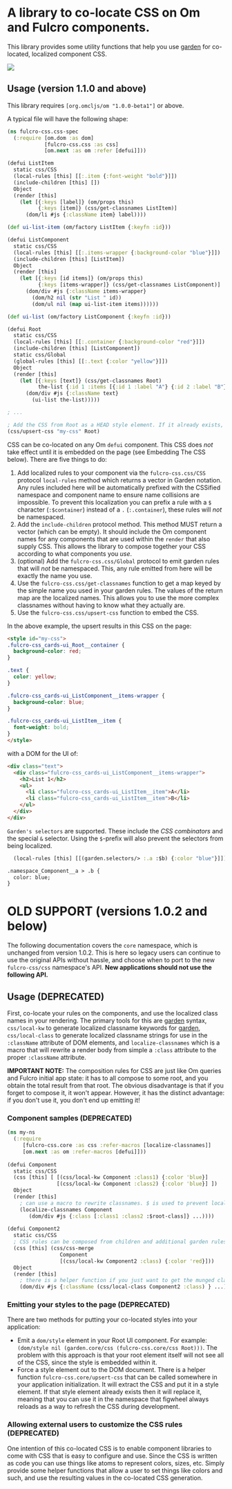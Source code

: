 # A library to co-locate CSS on Om and Fulcro components.

This library provides some utility functions that help you use 
[garden](https://github.com/noprompt/garden) for co-located, localized
component CSS. 

<a href="https://clojars.org/fulcrologic/fulcro-css">
<img src="https://clojars.org/fulcrologic/fulcro-css/latest-version.svg">
</a>

## Usage (version 1.1.0 and above)

This library requires `[org.omcljs/om "1.0.0-beta1"]` or above.

A typical file will have the following shape:

```clj
(ns fulcro-css.css-spec
  (:require [om.dom :as dom]
            [fulcro-css.css :as css]
            [om.next :as om :refer [defui]]))

(defui ListItem
  static css/CSS
  (local-rules [this] [[:.item {:font-weight "bold"}]])
  (include-children [this] [])
  Object
  (render [this]
    (let [{:keys [label]} (om/props this)
          {:keys [item]} (css/get-classnames ListItem)]
      (dom/li #js {:className item} label))))

(def ui-list-item (om/factory ListItem {:keyfn :id}))

(defui ListComponent
  static css/CSS
  (local-rules [this] [[:.items-wrapper {:background-color "blue"}]])
  (include-children [this] [ListItem])
  Object
  (render [this]
    (let [{:keys [id items]} (om/props this)
          {:keys [items-wrapper]} (css/get-classnames ListComponent)]
      (dom/div #js {:className items-wrapper}
        (dom/h2 nil (str "List " id))
        (dom/ul nil (map ui-list-item items))))))

(def ui-list (om/factory ListComponent {:keyfn :id}))

(defui Root
  static css/CSS
  (local-rules [this] [[:.container {:background-color "red"}]])
  (include-children [this] [ListComponent])
  static css/Global
  (global-rules [this] [[:.text {:color "yellow"}]])
  Object
  (render [this]
    (let [{:keys [text]} (css/get-classnames Root)
          the-list {:id 1 :items [{:id 1 :label "A"} {:id 2 :label "B"}]}]
      (dom/div #js {:className text}
        (ui-list the-list)))))

; ...

; Add the CSS from Root as a HEAD style element. If it already exists, replace it.
(css/upsert-css "my-css" Root)
```

CSS can be co-located on any Om `defui` component. This CSS does *not* take effect until it is embedded on the page 
(see Embedding The CSS below). There are five things to do:
 
1. Add localized rules to your component via the `fulcro-css.css/CSS` protocol `local-rules` method which returns 
 a vector in Garden notation. Any rules included here will be automatically prefixed with the CSSified namespace 
 and component name to ensure name collisions are impossible. To prevent this localization you can prefix a rule with a `$`  character (`:$container`) instead of a `.` (`:.container`), these rules will *not* be namespaced.
2. Add the `include-children` protocol method. This method MUST return a vector (which can be empty). It should
include the Om component names for any components that are used within the `render` that also supply CSS. This
allows the library to compose together your CSS according to what components you *use*.
3. (optional) Add the `fulcro-css.css/Global` protocol to emit garden rules that will *not* be namespaced. This, any
rule emitted from here will be exactly the name you use.
4. Use the `fulcro-css.css/get-classnames` function to get a map keyed by the simple name you used in your garden rules. 
 The values of the return map are the localized names. This allows you to use the more complex classnames without having to know what
they actually are.
5. Use the `fulcro-css.css/upsert-css` function to embed the CSS.

In the above example, the upsert results in this CSS on the page:

```html
<style id="my-css">
.fulcro-css_cards-ui_Root__container {
  background-color: red;
}

.text {
  color: yellow;
}

.fulcro-css_cards-ui_ListComponent__items-wrapper {
  background-color: blue;
}

.fulcro-css_cards-ui_ListItem__item {
  font-weight: bold;
}
</style>
```

with a DOM for the UI of:

```html
<div class="text">
  <div class="fulcro-css_cards-ui_ListComponent__items-wrapper">
    <h2>List 1</h2>
    <ul>
      <li class="fulcro-css_cards-ui_ListItem__item">A</li>
      <li class="fulcro-css_cards-ui_ListItem__item">B</li>
    </ul>
  </div>
</div>
```

``Garden's selectors`` are supported. These include the *CSS combinators* and the special `&` selector. Using the `$`-prefix will also prevent the selectors from being localized.

```clj
  (local-rules [this] [[(garden.selectors/> :.a :$b) {:color "blue"}]])
```

```html
.namespace_Component__a > .b {
  color: blue;
}
```

# OLD SUPPORT (versions 1.0.2 and below)

The following documentation covers the `core` namespace, which is unchanged from version 1.0.2. This is here so legacy
users can continue to use the original APIs without hassle, and choose when to port to the new `fulcro-css/css` namespace's
API. **New applications should not use the following API.**

## Usage (DEPRECATED)

First, co-locate your rules on the components, and use the localized class
names in your rendering. The primary tools for this are [garden](https://github.com/noprompt/garden) syntax,
`css/local-kw` to generate localized classname keywords for [garden](https://github.com/noprompt/garden),
`css/local-class` to generate localized classname strings for use in
the `:className` attribute of DOM elements, and `localize-classnames`
which is a macro that will rewrite a render body from simple a `:class`
attribute to the proper `:className` attribute.

**IMPORTANT NOTE:** The composition rules for CSS are just like Om queries and
Fulcro initial app state: it has to all compose to some root, and you obtain
the total result from that root. The obvious disadvantage is that if you forget
to compose it, it won't appear. However, it has the distinct advantage: if you
don't use it, you don't end up emitting it!

### Component samples (DEPRECATED)

```clj
(ns my-ns
  (:require 
     [fulcro-css.core :as css :refer-macros [localize-classnames]]
     [om.next :as om :refer-macros [defui]]))
  
(defui Component
  static css/CSS
  (css [this] [ [(css/local-kw Component :class1) {:color 'blue}] 
                [(css/local-kw Component :class2) {:color 'blue}] ])
  Object
  (render [this]
    ; can use a macro to rewrite classnames. $ is used to prevent localization. Note the use of :class instead of :className
    (localize-classnames Component
       (dom/div #js {:class [:class1 :class2 :$root-class]} ...))))
       
(defui Component2
  static css/CSS
  ; CSS rules can be composed from children and additional garden rules:
  (css [this] (css/css-merge 
                 Component 
                 [(css/local-kw Component2 :class) {:color 'red}]))
  Object
  (render [this]
    ; there is a helper function if you just want to get the munged classname
    (dom/div #js {:className (css/local-class Component2 :class) } ...)))
```

### Emitting your styles to the page (DEPRECATED)

There are two methods for putting your co-located styles into your 
application:

- Emit a `dom/style` element in your Root UI component. For example:
  `(dom/style nil (garden.core/css (fulcro-css.core/css Root)))`. The problem with this
  approach is that your root element itself will not see all of the CSS, since the style is embedded within it.
- Force a style element out to the DOM document. There is a helper function `fulcro-css.core/upsert-css` that can
  be called somewhere in your application initialization. It will extract the CSS and put it in a style element. If that 
  style element already exists then it will replace it, meaning that you can use it in the namespace that figwheel always
  reloads as a way to refresh the CSS during development.

### Allowing external users to customize the CSS rules (DEPRECATED)

One intention of this co-located CSS is to enable component libraries to come with CSS
that is easy to configure and use. Since the CSS is written as code you can use
things like atoms to represent colors, sizes, etc. Simply provide some helper functions
that allow a user to set things like colors and such, and use the resulting values 
in the co-located CSS generation.

